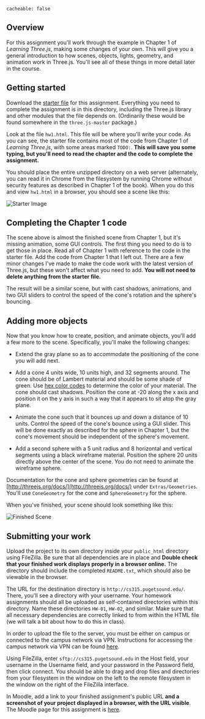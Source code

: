 ```
cacheable: false
```

## Overview

For this assignment you'll work through the example in Chapter 1 of *Learning Three.js*, making some changes of your own. This will give you a general introduction to how scenes, objects, lights, geometry, and animation work in Three.js. You'll see all of these things in more detail later in the course.

## Getting started

Download the [starter file](/~tmullen/cg/f16/cs315-hw1.zip) for this assignment. Everything you need to complete the assignment is in this directory, including the Three.js library and other modules that the file depends on. (Ordinarily these would be found somewhere in the `three.js-master` package.)

Look at the file `hw1.html`. This file will be where you'll write your code. As you can see, the starter file contains most of the code from Chapter 1 of *Learning Three.js*, with some areas marked `TODO:`. **This will save you some typing, but you'll need to read the chapter and the code to complete the assignment.**

You should place the entire unzipped directory on a web server (alternately, you can read it in Chrome from the filesystem by running Chrome without security features as described in Chapter 1 of the book). When you do this and view `hw1.html` in a browser, you should see a scene like this:

![Starter Image](/~tmullen/images/cg/assignment1-start.png)

## Completing the Chapter 1 code

The scene above is almost the finished scene from Chapter 1, but it's missing animation, some GUI controls. The first thing you need to do is to get those in place. Read all of Chapter 1 with reference to the code in the starter file. Add the code from Chapter 1 that I left out. There are a few minor changes I've made to make the code work with the latest version of Three.js, but these won't affect what you need to add. **You will not need to delete anything from the starter file.**  

The result will be a similar scene, but with cast shadows, animations, and two GUI sliders to control the speed of the cone's rotation and the sphere's bouncing.

## Adding more objects

Now that you know how to create, position, and animate objects, you'll add a few more to the scene. Specifically, you'll make the following changes:

* Extend the gray plane so as to accommodate the positioning of the cone you will add next.

* Add a cone 4 units wide, 10 units high, and 32 segments around. The cone should be of Lambert material and should be some shade of green. Use [hex color codes](http://htmlcolorcodes.com/) to determine the color of your material. The cone should cast shadows. Position the cone at -20 along the x axis and position it on the y axis in such a way that it appears to sit atop the gray plane.

* Animate the cone such that it bounces up and down a distance of 10 units. Control the speed of the cone's bounce using a GUI slider. This will be done exactly as described for the sphere in Chapter 1, but the cone's movement should be independent of the sphere's movement.

* Add a second sphere with a 5 unit radius and 8 horizontal and vertical segments using a black wireframe material. Position the sphere 20 units directly above the center of the scene. You do not need to animate the wireframe sphere.

Documentation for the cone and sphere geometries can be found at [http://threejs.org/docs/](http://threejs.org/docs/) under `Extras/Geometries`. You'll use `ConeGeometry` for the cone and `SphereGeometry` for the sphere.

When you've finished, your scene should look something like this:

![Finished Scene](/~tmullen/images/cg/assignment1.png)

## Submitting your work

Upload the project to its own directory inside your `public_html` directory using FileZilla. Be sure that all dependencies are in place and **Double check that your finished work displays properly in a browser online.** The directory should include the completed `README.txt`, which should also be viewable in the browser.

The URL for the destination directory is `http://cs315.pugetsound.edu/`. There, you'll see a directory with your username. Your homework assignments should all be uploaded as self-contained directories within this directory. Name these directories `HW-01`, `HW-02`, and similar. Make sure that all necessary dependencies are correctly linked to from within the HTML file (we will talk a bit about how to do this in class).

In order to upload the file to the server, you must be either on campus or connected to the campus network via VPN. Instructions for accessing the campus network via VPN can be found [here](http://www.pugetsound.edu/about/offices-services/technology-services/help-support/self-help/vpn/).

Using FileZilla, enter `sftp://cs315.pugetsound.edu` in the Host field, your username in the Username field, and your password in the Password field, then click connect. You should be able to drag and drop files and directories from your filesystem in the window on the left to the remote filesystem in the window on the right of the FileZilla interface.  

In Moodle, add a link to your finished assignment's public URL **and a screenshot of your project displayed in a browser, with the URL visible**.
The Moodle page for this assignment is [here](https://moodle.pugetsound.edu/moodle/mod/assign/view.php?id=340294).
